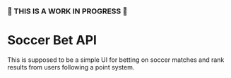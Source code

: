 ### 👷 THIS IS A WORK IN PROGRESS 👷

# Soccer Bet API

This is supposed to be a simple UI for betting on soccer matches and rank results from users following a point system.
